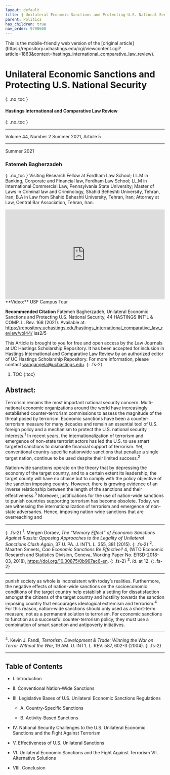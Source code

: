 ```yaml
---
layout: default
title: § Unilateral Economic Sanctions and Protecting U.S. National Security 
parent: Politics 
has_children: true
nav_order: 9790600
---
```

<style>
.dont-break-out {
  /* These are technically the same, but use both */
  overflow-wrap: break-word;
  word-wrap: break-word;

  -ms-word-break: break-all;
  /* This is the dangerous one in WebKit, as it breaks things wherever */
  word-break: break-all;
  /* Instead use this non-standard one: */
  word-break: break-word;
}

.youtube-container {
    position: relative;
    width: 100%;
    height: 0;
    padding-bottom: 56.25%;
}
.youtube-video {
    position: absolute;
    top: 0;
    left: 0;
    width: 100%;
    height: 100%;
}

</style>

<div class="dont-break-out" markdown="1">
This is the mobile-friendly web version of the [original article](https://repository.uchastings.edu/cgi/viewcontent.cgi?article=1863&context=hastings_international_comparative_law_review).

# Unilateral Economic Sanctions and Protecting U.S. National Security 
{: .no_toc }

#### Hastings International and Comparative Law Review 
{: .no_toc }

***

Volume 44, Number 2 Summer 2021, Article 5

***

Summer 2021

### Fatemeh Bagherzadeh
{: .no_toc }
Visiting Research Fellow at Fordham Law School; LL.M in Banking, Corporate and Financial law, Fordham Law School; LL.M in International Commercial Law, Pennsylvania State University; Master of Laws in Criminal law and Criminology, Shahid Beheshti University, Tehran, Iran; B.A in Law from Shahid Beheshti University, Tehran, Iran; Attorney at Law, Central Bar Association, Tehran, Iran. 

<div class="youtube-container">
<iframe width="100%" src="https://www.youtube.com/embed/hHCGy3TFGCE" title="YouTube video player" frameborder="0" allow="accelerometer; autoplay; clipboard-write; encrypted-media; gyroscope; picture-in-picture" allowfullscreen class="youtube-video"></iframe>
</div>
**Video:** USF Campus Tour 

**Recommended Citation**
Fatemeh Bagherzadeh, Unilateral Economic Sanctions and Protecting U.S. National Security, 44 HASTINGS
INT'L & COMP. L. Rev. 168 (2021).
Available at: https://repository.uchastings.edu/hastings_international_comparative_law_review/vol44/ iss2/5


This Article is brought to you for free and open access by the Law Journals at UC Hastings Scholarship Repository. It has been accepted for inclusion in Hastings International and Comparative Law Review by an authorized editor of UC Hastings Scholarship Repository. For more information, please contact wangangela@uchastings.edu.
{: .fs-2}

1. TOC
{:toc}

## Abstract:

Terrorism remains the most important national security concern. Multi-national economic organizations around the world have increasingly established counter-terrorism commissions to assess the magnitude of the threat posed by terrorism. Economic sanctions have been a counter-terrorism measure for many decades and remain an essential tool of U.S. foreign policy and a mechanism to protect the U.S. national security interests.<sup>1</sup> In recent years, the internationalization of terrorism and emergence of non-state terrorist actors has led the U.S. to use smart targeted sanctions to dismantle financial support of terrorism. Yet, conventional country-specific nationwide sanctions that penalize a single target nation, continue to be used despite their limited success.<sup>2</sup>

Nation-wide sanctions operate on the theory that by depressing the economy of the target country, and to a certain extent its leadership, the target county will have no choice but to comply with the policy objective of the sanction imposing country. However, there is growing evidence of an inverse relationship between the length of the sanctions and their effectiveness.<sup>3</sup> Moreover, justifications for the use of nation-wide sanctions to punish countries supporting terrorism has become obsolete. Today, we are witnessing the internationalization of terrorism and emergence of non-state adversaries. Hence, imposing nation-wide sanctions that are overreaching and

***
{: .fs-2}
<sup>1</sup>. Mergen Doraev, *The “Memory Effect” of Economic Sanctions Against Russia: Opposing Approaches to the Legality of Unilateral Sanctions Clash Again,* 37 U. PA. J. INT’L L. 355, 381 (2015). 
{: .fs-2}
<sup>2</sup>. Maarten Smeets, *Can Economic Sanctions Be Effective?* 4, (WTO Economic Research and Statistics Division, Geneva, Working Paper No. ERSD-2018-03, 2018), https://doi.org/10.30875/0b967ac6-en.
{: .fs-2}
<sup>3</sup>. *Id*. at 12.
{: .fs-2}
***

punish society as whole is inconsistent with today’s realities. Furthermore, the negative effects of nation-wide sanctions on the socioeconomic conditions of the target country help establish a setting for dissatisfaction amongst the citizens of the target country and hostility towards the sanction imposing country that encourages ideological extremism and terrorism.<sup>4</sup> For this reason, nation-wide sanctions should only used as a short-term measure, not as a permanent solution to terrorism. For economic sanctions to function as a successful counter-terrorism policy, they must use a combination of smart sanction and antipoverty initiatives.

***
<sup>4</sup>. Kevin J. Fandl, *Terrorism, Development & Trade: Winning the War on Terror Without the War,* 19 AM. U. INT’L L. REV. 587, 602-3 (2004).
{: .fs-2}
***

## Table of Contents

- I. Introduction

- II. Conventional Nation-Wide Sanctions

- III. Legislative Bases of U.S. Unilateral Economic Sanctions Regulations

  - A. Country-Specific Sanctions

  - B. Activity-Based Sanctions

- IV. National Security Challenges to the U.S. Unilateral Economic Sanctions and the Fight Against Terrorism

- V. Effectiveness of U.S. Unilateral Sanctions

- VI. Unilateral Economic Sanctions and the Fight Against Terrorism  VII.  Alternative Solutions 

- VIII. Conclusion

</div>
